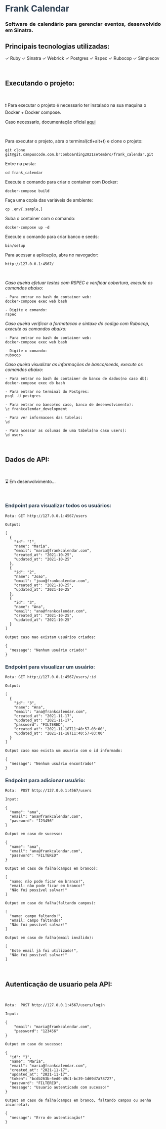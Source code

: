 <h1 style="color:#2C3E50"> Frank Calendar</h1>

<h3 align="justify">Software de calendário para gerenciar eventos, desenvolvido em Sinatra.</h3>

<h2> Principais tecnologias utilizadas: </h2>
<p>
&#10003; Ruby 
&#10003; Sinatra 
&#10003; Webrick
&#10003; Postgres
&#10003; Rspec
&#10003; Rubocop
&#10003; Simplecov
</p>

<br>
<h2> Executando o projeto: </h2>
<br>

<p>
  &#10071; Para executar o projeto é necessario ter instalado na sua maquina o Docker + Docker compose.
</p>
<p>
  Caso necessario, documentação oficial <a href="https://www.docker.com/get-started">aqui</a>
</p>

<br>

Para executar o projeto, abra o terminal(ctl+alt+t) e clone o projeto:
```
git clone git@git.campuscode.com.br:onboarding2021setembro/frank_calendar.git

```

Entre na pasta:
```
cd frank_calendar
```

Execute o comando para criar o container com Docker:
```
docker-compose build

```

Faça uma copia das variáveis de ambiente:
```
cp .env{.sample,}

```

Suba o container com o comando:
```
docker-compose up -d
```

Execute o comando para criar banco e seeds:
```
bin/setup

```

Para acessar a aplicação, abra no navegador:
```
http://127.0.0.1:4567/
```
<br>

*Caso queira efetuar testes com RSPEC e verificar cobertura, execute os comandos abaixo:*
```
- Para entrar no bash do container web:
docker-compose exec web bash

- Digite o comando:
rspec

```

*Caso queira verificar a formatacao e sintaxe do codigo com Rubocop, execute os comandos abaixo:*
```
- Para entrar no bash do container web:
docker-compose exec web bash

- Digite o comando:
rubocop

```

*Caso queira visualizar as informações de banco/seeds, execute os comandos abaixo:*
```
- Para entrar no bash do container de banco de dados(no caso db):
docker-compose exec db bash

- Para entrar no terminal do Postgres:
psql -U postgres

- Para entrar no banco(no caso, banco de desenvolvimento):
\c frankcalendar_development

- Para ver informacoes das tabelas:
\d

- Para acessar as colunas de uma tabela(no caso users):
\d users

```

<br>
<h2 > Dados de API: </h2>
<br>

<p >⌛ Em desenvolvimento...</p>
<br>

<h3 style="color:#2C3E50"> Endpoint para visualizar todos os usuários:</h3>

```
Rota: GET http://127.0.0.1:4567/users

Output:

[
  {
    "id": "1",
    "name": "Maria",
    "email": "maria@frankcalendar.com",
    "created_at": "2021-10-25",
    "updated_at": "2021-10-25"
  },
  {
    "id": "2",
    "name": "Joao",
    "email": "joao@frankcalendar.com",
    "created_at": "2021-10-25",
    "updated_at": "2021-10-25"
  },
  {
    "id": "3",
    "name": "Ana",
    "email": "ana@frankcalendar.com",
    "created_at": "2021-10-25",
    "updated_at": "2021-10-25"
  }
]

Output caso nao existam usuários criados:

{
  "message": "Nenhum usuário criado!"
}
```


<h3 style="color:#2C3E50"> Endpoint para visualizar um usuário:</h3>

```
Rota: GET http://127.0.0.1:4567/users/:id

Output:

[
  {
    "id": "3",
    "name": "Ana",
    "email": "ana@frankcalendar.com",
    "created_at": "2021-11-17",
    "updated_at": "2021-11-17",
    "password": "FILTERED",
    "created_at": "2021-11-18T11:40:57-03:00",
    "updated_at": "2021-11-18T11:40:57-03:00"
  }
]

Output caso nao exista um usuario com o id informado:

{
  "message": "Nenhum usuário encontrado!"
}
```


<h3 style="color:#2C3E50"> Endpoint para adicionar usuário: </h3>

```
Rota:  POST http://127.0.0.1:4567/users

Input:

{
  "name": "ana",
  "email": "ana@frankcalendar.com",
  "password": "123456"
}

Output em caso de sucesso:

{
  "name": "ana",
  "email": "ana@frankcalendar.com",
  "password": "FILTERED"
}

Output em caso de falha(campos em branco):

[
  "name: não pode ficar em branco!",
  "email: não pode ficar em branco!"
  "Não foi possível salvar!"
]

Output em caso de falha(faltando campos):

[
  "name: campo faltando!",
  "email: campo faltando!"
  "Não foi possível salvar!"
]

Output em caso de falha(email inválido):

[
  "Este email já foi utilizado!",
  "Não foi possível salvar!"
]
```

<br>
<h2 > Autenticação de usuario pela API: </h2>
<br>

```
Rota:  POST http://127.0.0.1:4567/users/login

Input:

{
	"email": "maria@frankcalendar.com",
	"password": "123456"
}

Output em caso de sucesso:

{
  "id": "1",
  "name": "Maria",
  "email": "maria@frankcalendar.com",
  "created_at": "2021-11-17",
  "updated_at": "2021-11-17",
  "token": "bcdb263b-6ed0-49c1-bc39-1d69d7a78727",
  "password": "FILTERED",
  "message": "Usuario autenticado com sucesso!"
}

Output em caso de falha(campos em branco, faltando campos ou senha incorreta):

{
  "message": "Erro de autenticação!"
}

```

